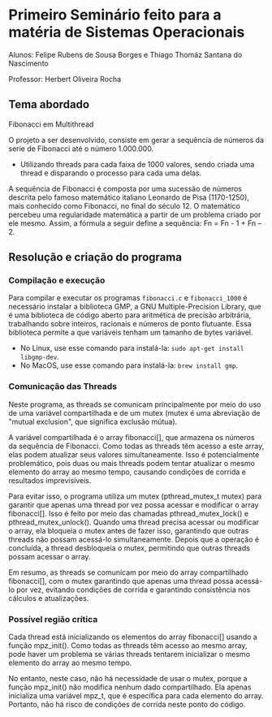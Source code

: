 # Primeiro Seminário feito para a matéria de Sistemas Operacionais

Alunos: Felipe Rubens de Sousa Borges e Thiago Thomáz Santana do Nascimento

Professor: Herbert Oliveira Rocha

## Tema abordado

Fibonacci em Multithread

O projeto a ser desenvolvido, consiste em gerar a sequência de números da serie de Fibonacci até o
número 1.000.000. 
- Utilizando threads para cada faixa de 1000 valores, sendo criada uma thread e disparando o
processo para cada uma delas. 

A sequência de Fibonacci é composta por uma sucessão de números descrita pelo famoso matemático 
italiano Leonardo de Pisa (1170-1250), mais conhecido como Fibonacci, no final do século 12. 
O matemático percebeu uma regularidade matemática a partir de um problema criado por ele mesmo. 
Assim, a fórmula a seguir define a sequência: Fn = Fn - 1 + Fn – 2. 

## Resolução e criação do programa

### Compilação e execução

Para compilar e executar os programas ```fibonacci.c``` e ```fibonacci_1000``` é necessário instalar a biblioteca GMP, a GNU Multiple-Precision Library, que é uma biblioteca de código aberto para aritmética de precisão arbitrária, trabalhando sobre inteiros, racionais e números de ponto flutuante. Essa biblioteca permite a que variáveis tenham um tamanho de bytes variável.

- No Linux, use esse comando para instalá-la: ```sudo apt-get install libgmp-dev```.
- No MacOS, use esse comando para instalá-la: ```brew install gmp```.

### Comunicação das Threads

Neste programa, as threads se comunicam principalmente por meio do uso de uma variável compartilhada e de um mutex (mutex é uma abreviação de "mutual exclusion", que significa exclusão mútua).

A variável compartilhada é o array fibonacci[], que armazena os números da sequência de Fibonacci. Como todas as threads têm acesso a este array, elas podem atualizar seus valores simultaneamente. Isso é potencialmente problemático, pois duas ou mais threads podem tentar atualizar o mesmo elemento do array ao mesmo tempo, causando condições de corrida e resultados imprevisíveis.

Para evitar isso, o programa utiliza um mutex (pthread_mutex_t mutex) para garantir que apenas uma thread por vez possa acessar e modificar o array fibonacci[]. Isso é feito por meio das chamadas pthread_mutex_lock() e pthread_mutex_unlock(). Quando uma thread precisa acessar ou modificar o array, ela bloqueia o mutex antes de fazer isso, garantindo que outras threads não possam acessá-lo simultaneamente. Depois que a operação é concluída, a thread desbloqueia o mutex, permitindo que outras threads possam acessar o array.

Em resumo, as threads se comunicam por meio do array compartilhado fibonacci[], com o mutex garantindo que apenas uma thread possa acessá-lo por vez, evitando condições de corrida e garantindo consistência nos cálculos e atualizações.

### Possível região crítica

Cada thread está inicializando os elementos do array fibonacci[] usando a função mpz_init(). Como todas as threads têm acesso ao mesmo array, pode haver um problema se várias threads tentarem inicializar o mesmo elemento do array ao mesmo tempo.

No entanto, neste caso, não há necessidade de usar o mutex, porque a função mpz_init() não modifica nenhum dado compartilhado. Ela apenas inicializa uma variável mpz_t, que é específica para cada elemento do array. Portanto, não há risco de condições de corrida neste ponto do código.


